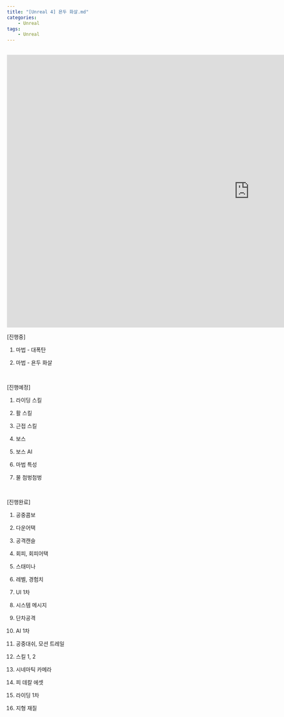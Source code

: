 ```yaml
---
title: "[Unreal 4] 욘두 화살.md"
categories:
    - Unreal
tags:
    - Unreal
---
```


<br>
<iframe width="1280" height="720" src="https://www.youtube.com/embed/AjzT25ciB-k" title="YouTube video player" frameborder="0" allow="accelerometer; autoplay; clipboard-write; encrypted-media; gyroscope; picture-in-picture" allowfullscreen></iframe>

<br>

[진행중]

1. 마법 - 대폭탄

2. 마법 - 욘두 화살

​

[진행예정]

1. 라이딩 스킬

2. 활 스킬

3. 근접 스킬

4. 보스

5. 보스 AI

6. 마법 특성

7. 물 첨벙첨벙

​

[진행완료]

1. 공중콤보

2. 다운어택

3. 공격캔슬

4. 회피, 회피어택

5. 스태미나

6. 레벨, 경험치

7. UI 1차

8. 시스템 메시지

9. 단차공격

10. AI 1차

11. 공중대쉬, 모션 트레일

12. 스킬 1, 2

13. 시네마틱 카메라

14. 피 데칼 에셋

15. 라이딩 1차

16. 지형 재질